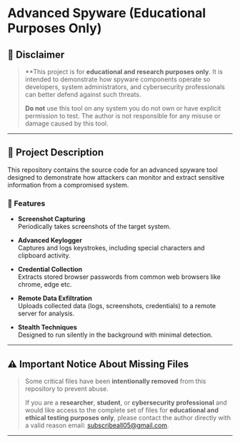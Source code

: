 # Advanced Spyware (Educational Purposes Only)

## 🚨 Disclaimer
> **This project is for **educational and research purposes only**. It is intended to demonstrate how spyware components operate so developers, system administrators, and cybersecurity professionals can better defend against such threats.  
> 
> **Do not** use this tool on any system you do not own or have explicit permission to test. The author is not responsible for any misuse or damage caused by this tool.

---

## 📌 Project Description

This repository contains the source code for an advanced spyware tool designed to demonstrate how attackers can monitor and extract sensitive information from a compromised system.

### 🔧 Features

- **Screenshot Capturing**  
  Periodically takes screenshots of the target system.

- **Advanced Keylogger**  
  Captures and logs keystrokes, including special characters and clipboard activity.

- **Credential Collection**  
  Extracts stored browser passwords from common web browsers like chrome, edge etc.

- **Remote Data Exfiltration**  
  Uploads collected data (logs, screenshots, credentials) to a remote server for analysis.

- **Stealth Techniques**  
  Designed to run silently in the background with minimal detection.

---

## ⚠️ Important Notice About Missing Files

> Some critical files have been **intentionally removed** from this repository to prevent abuse.  
> 
> If you are a **researcher**, **student**, or **cybersecurity professional** and would like access to the complete set of files for **educational and ethical testing purposes only**, please contact the author directly with a valid reason email: subscribeall05@gmail.com.

---
